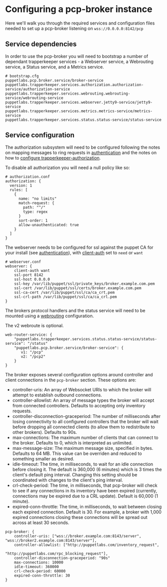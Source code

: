 # Configuring a pcp-broker instance

Here we'll walk you through the required services and configuration
files needed to set up a pcp-broker listening on `wss://0.0.0.0:8142/pcp`

## Service dependencies

In order to use the pcp-broker you will need to bootstrap a number of
dependant trapperkeeper services - a Webserver service, a Webrouting
service, a Status service, and a Metrics service.

```
# bootstrap.cfg
puppetlabs.pcp.broker.service/broker-service
puppetlabs.trapperkeeper.services.authorization.authorization-service/authorization-service
puppetlabs.trapperkeeper.services.webrouting.webrouting-service/webrouting-service
puppetlabs.trapperkeeper.services.webserver.jetty9-service/jetty9-service
puppetlabs.trapperkeeper.services.metrics.metrics-service/metrics-service
puppetlabs.trapperkeeper.services.status.status-service/status-service
```

## Service configuration


The authorization subsystem will need to be configured following the notes on
mapping messages to ring requests in [authentication](authentication.md) and
the notes on how to [configure trapperkeeper-authorization](https://github.com/puppetlabs/trapperkeeper-authorization/blob/master/doc/authorization-config.md).

To disable all authorization you will need a null policy like so:

```
# authorization.conf
authorization: {
  version: 1
  rules: [
    {
      name: "no limits"
      match-request: {
        path: "^/"
        type: regex
      }
      sort-order: 1
      allow-unauthenticated: true
    }
  ]
}
```

The webserver needs to be configured for ssl against the puppet CA for
your install (see [authentication](authentication.md)), with
[client-auth](https://github.com/puppetlabs/trapperkeeper-webserver-jetty9/blob/master/doc/jetty-config.md#client-auth)
set to `need` or `want`

```
# webserver.conf
webserver: {
    client-auth want
    ssl-port 8142
    ssl-host 0.0.0.0
    ssl-key /var/lib/puppet/ssl/private_keys/broker.example.com.pem
    ssl-cert /var/lib/puppet/ssl/certs/broker.example.com.pem
    ssl-ca-cert /var/lib/puppet/ssl/ca/ca_crt.pem
    ssl-crl-path /var/lib/puppet/ssl/ca/ca_crl.pem
}
```

The brokers protocol handlers and the status service will need to be mounted using a
[webrouting](https://github.com/puppetlabs/trapperkeeper-webserver-jetty9/blob/master/doc/webrouting-config.md)
configuration.

The v2 webroute is optional.

```
web-router-service: {
    "puppetlabs.trapperkeeper.services.status.status-service/status-service": "/status"
    "puppetlabs.pcp.broker.service/broker-service": {
       v1: "/pcp"
       v2: "/pcp2"
    }
}
```

The broker exposes several configuration options around controller and client
connections in the `pcp-broker` section. These options are:

* controller-uris: An array of Websocket URIs to which the broker will attempt
  to establish outbound connections.
* controller-allowlist: An array of message types the broker will accept from
  connected controllers. Defaults to accepting only inventory requests.
* controller-disconnection-graceperiod: The number of milliseconds after losing
  connectivity to all configured controllers that the broker will wait before
  dropping all connected clients (to allow them to redistribute to other
  brokers). Defaults to 90s.
* max-connections: The maximum number of clients that can connect to the
  broker. Defaults to 0, which is interpreted as unlimited.
* max-message-size: The maximum message size, specified in bytes. Defaults to 64 MB. This value can be overriden and reduced to something smaller as desired.
* idle-timeout: The time, in milliseconds, to wait for an idle connection before closing it. The default is 360,000 (6 minutes) which is 3 times the client's default ping interval. Changing this setting should be coordinated with changes to the client's ping interval.
* crl-check-period: The time, in milliseconds, that pcp-broker will check to see if any connections in its inventory have been expired (currently, connections may be expired due to a CRL update). Default is 60,000 (1 minute).
* expired-conn-throttle: The time, in milliseconds, to wait between closing each expired connection. Default is 30. For example, a broker with 1,000 expired connections closing these connections will be spread out across at least 30 seconds.
```
pcp-broker: {
    controller-uris: ["wss://broker.example.com:8143/server", "wss://broker2.example.com:8143/server"],
    controller-allowlist: ["http://puppetlabs.com/inventory_request",
                           "http://puppetlabs.com/rpc_blocking_request"],
    controller-disconnection-graceperiod: "90s"
    max-connections: 10000
    idle-timeout: 360000
    crl-check-period: 60000
    expired-conn-throttle: 30
}
```
